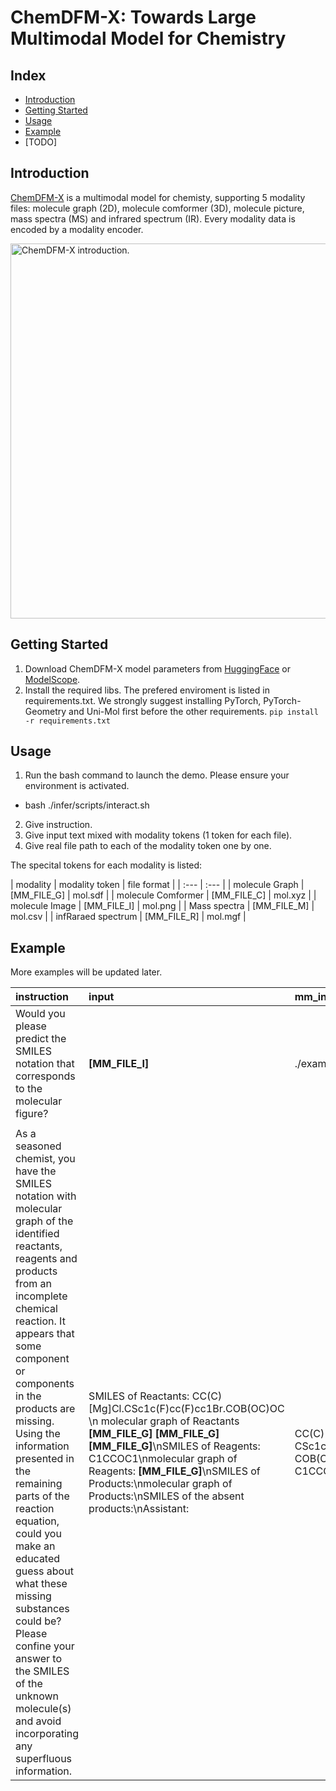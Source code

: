 # ChemDFM-X: Towards Large Multimodal Model for Chemistry


## Index
- [Introduction](#introduction)
- [Getting Started](#getting-started)
- [Usage](#usage)
- [Example](#example)
- [TODO]

## Introduction
[ChemDFM-X](https://www.sciengine.com/SCIS/doi/10.1007/s11432-024-4243-0) is a multimodal model for chemisty, supporting 5 modality files: molecule graph (2D), molecule comformer (3D), molecule picture, mass spectra (MS) and infrared spectrum (IR).
Every modality data is encoded by a modality encoder.

<img src="./ChemDFM-X.png" alt="ChemDFM-X introduction." width="600">

## Getting Started
1. Download ChemDFM-X model parameters from [HuggingFace](https://huggingface.co/OpenDFM/ChemDFM-X-v1.0-13B) or [ModelScope](https://modelscope.cn/models/OpenDFM/ChemDFM-X-v1.0-13B).
2. Install the required libs. The prefered enviroment is listed in requirements.txt. We strongly suggest installing PyTorch, PyTorch-Geometry and Uni-Mol first before the other requirements.
`pip install -r requirements.txt`

## Usage
1. Run the bash command to launch the demo. Please ensure your environment is activated.
 * bash ./infer/scripts/interact.sh
2. Give instruction.
3. Give input text mixed with modality tokens (1 token for each file).
4. Give real file path to each of the modality token one by one.

The specital tokens for each modality is listed:


 | modality | modality token | file format | 
 |  :--- | :--- |
 | molecule Graph | [MM_FILE_G] | mol.sdf |
 | molecule Comformer | [MM_FILE_C] | mol.xyz |
 | molecule Image | [MM_FILE_I] | mol.png |
 | Mass spectra | [MM_FILE_M] | mol.csv |
 | infRaraed spectrum | [MM_FILE_R] | mol.mgf |

 ## Example
More examples will be updated later.

 | instruction | input | mm_input_files |
 |  :--- | :--- | :--- |
 | Would you please predict the SMILES notation that corresponds to the molecular figure? | **[MM_FILE_I]** | ./example/C=COF.png |
 | | | |
 | As a seasoned chemist, you have the SMILES notation with molecular graph of the identified reactants, reagents and products from an incomplete chemical reaction. It appears that some component or components in the products are missing. Using the information presented in the remaining parts of the reaction equation, could you make an educated guess about what these missing substances could be? Please confine your answer to the SMILES of the unknown molecule(s) and avoid incorporating any superfluous information. | SMILES of Reactants: CC(C)[Mg]Cl.CSc1c(F)cc(F)cc1Br.COB(OC)OC \n molecular graph of Reactants **[MM_FILE_G] [MM_FILE_G] [MM_FILE_G]**\nSMILES of Reagents: C1CCOC1\nmolecular graph of Reagents: **[MM_FILE_G]**\nSMILES of Products:\nmolecular graph of Products:\nSMILES of the absent products:\nAssistant:|CC(C)[Mg]Cl.sdf CSc1c(F)cc(F)cc1Br.sdf COB(OC)OC.sdf C1CCOC1.sdf

